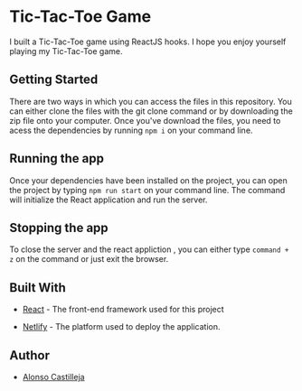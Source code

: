 # Tic-Tac-Toe Game

I built a Tic-Tac-Toe game using ReactJS hooks. I hope you enjoy yourself playing my
Tic-Tac-Toe game.


## Getting Started 

There are two ways in which you can access the files in this repository. You can either clone the files with the git clone command or by downloading the zip file onto your computer. Once you've download the files, you need to acess the dependencies by running ```npm i``` on your command line.

## Running the app
Once your dependencies have been installed on the project, you can open the project by typing ```npm run start``` on your command line. The command will initialize the React application and run the server.


## Stopping the app

To close the server and the react appliction , you can either type ```command + z``` on the command or just exit the browser.

## Built With

* [React](https://github.com/facebook/react) - The front-end framework used for this project

* [Netlify]() - The platform used to deploy the application.

## Author

* [Alonso Castilleja](https://github.com/alonsocastilleja)